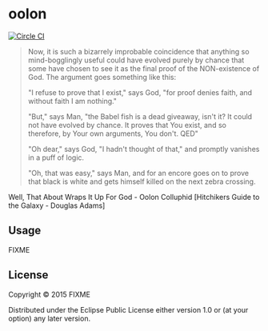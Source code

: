 # oolon
[![Circle CI](https://circleci.com/gh/totalperspective/oolon.svg?style=svg&circle-token=5ba6245724fbcea9de4c13b7d58e035215929964)](https://circleci.com/gh/totalperspective/oolon)

> Now, it is such a bizarrely improbable coincidence that anything so mind-bogglingly useful could have evolved purely by chance that some have chosen to see it as the final proof of the NON-existence of God. The argument goes something like this:
>
> "I refuse to prove that I exist," says God, "for proof denies faith, and without faith I am nothing."
>
> "But," says Man, "the Babel fish is a dead giveaway, isn't it? It could not have evolved by chance. It proves that You exist, and so therefore, by Your own arguments, You don't. QED"
>
> "Oh dear," says God, "I hadn't thought of that," and promptly vanishes in a puff of logic.
>
> "Oh, that was easy," says Man, and for an encore goes on to prove that black is white and gets himself killed on the next zebra crossing.

Well, That About Wraps It Up For God - Oolon Colluphid [Hitchikers Guide to the Galaxy - Douglas Adams]

## Usage

FIXME

## License

Copyright © 2015 FIXME

Distributed under the Eclipse Public License either version 1.0 or (at
your option) any later version.
